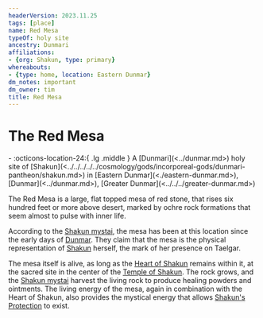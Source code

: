 ```yaml
---
headerVersion: 2023.11.25
tags: [place]
name: Red Mesa
typeOf: holy site
ancestry: Dunmari
affiliations:
- {org: Shakun, type: primary}
whereabouts:
- {type: home, location: Eastern Dunmar}
dm_notes: important
dm_owner: tim
title: Red Mesa
---
```

# The Red Mesa
<div class="grid cards ext-narrow-margin ext-one-column" markdown>
-    :octicons-location-24:{ .lg .middle } A [Dunmari](<../dunmar.md>) holy site of [Shakun](<../../../../../cosmology/gods/incorporeal-gods/dunmari-pantheon/shakun.md>) in [Eastern Dunmar](<./eastern-dunmar.md>), [Dunmar](<../dunmar.md>), [Greater Dunmar](<../../../greater-dunmar.md>)  
</div>


The Red Mesa is a large, flat topped mesa of red stone, that rises six hundred feet or more above desert, marked by ochre rock formations that seem almost to pulse with inner life. 

According to the [Shakun mystai](<../../../../../groups/dunmari-mystery-cults/shakun-mystai.md>), the mesa has been at this location since the early days of [Dunmar](<../dunmar.md>). They claim that the mesa is the physical representation of [Shakun](<../../../../../cosmology/gods/incorporeal-gods/dunmari-pantheon/shakun.md>) herself, the mark of her presence on Taelgar. 


The mesa itself is alive, as long as the [Heart of Shakun](<../../../../../things/artifacts-of-power/heart-of-shakun.md>) remains within it, at the sacred site in the center of the [Temple of Shakun](<./temple-of-shakun.md>). The rock grows, and the [Shakun mystai](<../../../../../groups/dunmari-mystery-cults/shakun-mystai.md>) harvest the living rock to produce healing powders and ointments. The living energy of the mesa, again in combination with the Heart of Shakun, also provides the mystical energy that allows [Shakun's Protection](<../../../../../cosmology/religions/five-siblings/shakun-s-protection.md>) to exist. 


